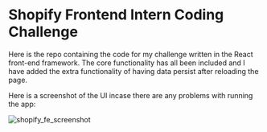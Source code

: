 # Shopify Frontend Intern Coding Challenge

Here is the repo containing the code for my challenge
written in the React front-end framework. The core
functionality has all been included and I have added the
extra functionality of having data persist after reloading
the page.

Here is a screenshot of the UI incase there are any problems
with running the app:

![shopify_fe_screenshot](https://user-images.githubusercontent.com/32990212/168952994-f63b7dfc-27c4-4fb6-8e21-1bb6d90597e3.png)
